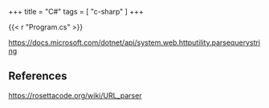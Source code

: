 +++
title = "C#"
tags = [ "c-sharp" ]
+++

{{< r "Program.cs" >}}

<https://docs.microsoft.com/dotnet/api/system.web.httputility.parsequerystring>

## References

<https://rosettacode.org/wiki/URL_parser>
